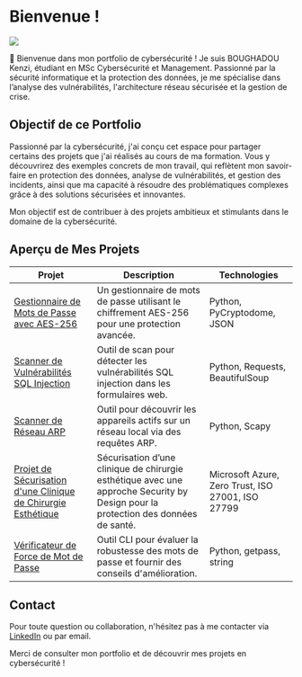 # Bienvenue !
<a href="https://www.linkedin.com/in/kenzi-boughadou-3a4422318/"><img src="https://img.shields.io/badge/-LinkedIn-0072b1?&style=for-the-badge&logo=linkedin&logoColor=white" /></a>

👋 Bienvenue dans mon portfolio de cybersécurité ! Je suis BOUGHADOU Kenzi, étudiant en MSc Cybersécurité et Management. Passionné par la sécurité informatique et la protection des données, je me spécialise dans l’analyse des vulnérabilités, l'architecture réseau sécurisée et la gestion de crise.

## Objectif de ce Portfolio

Passionné par la cybersécurité, j'ai conçu cet espace pour partager certains des projets que j'ai réalisés au cours de ma formation. Vous y découvrirez des exemples concrets de mon travail, qui reflètent mon savoir-faire en protection des données, analyse de vulnérabilités, et gestion des incidents, ainsi que ma capacité à résoudre des problématiques complexes grâce à des solutions sécurisées et innovantes.

Mon objectif est de contribuer à des projets ambitieux et stimulants dans le domaine de la cybersécurité.

## Aperçu de Mes Projets

| Projet                                         | Description         | Technologies                                                
|-----------------------------------------------|----------------------------| ----------------------------|
| <a href="https://github.com/KenziBoughadou/PasswordManager">Gestionnaire de Mots de Passe avec AES-256</a>| Un gestionnaire de mots de passe utilisant le chiffrement AES-256 pour une protection avancée.|Python, PyCryptodome, JSON|
| <a href="https://github.com/KenziBoughadou/SQL-Injection-Scanner">Scanner de Vulnérabilités SQL Injection</a>| Outil de scan pour détecter les vulnérabilités SQL injection dans les formulaires web.| Python, Requests, BeautifulSoup|
| <a href="https://github.com/KenziBoughadou/Network-Scanner">Scanner de Réseau ARP</a>| Outil pour découvrir les appareils actifs sur un réseau local via des requêtes ARP.|Python, Scapy|
| <a href="https://docs.google.com/document/d/1PHJfkF1azAh7t2jBwTaKjhOJtszHBK0MQ2s4fL786Jo/edit?usp=sharing">Projet de Sécurisation d'une Clinique de Chirurgie Esthétique</a>| Sécurisation d’une clinique de chirurgie esthétique avec une approche Security by Design pour la protection des données de santé.|Microsoft Azure, Zero Trust, ISO 27001, ISO 27799|
| <a href="https://github.com/KenziBoughadou/Password-Strength-Checker">Vérificateur de Force de Mot de Passe</a>| Outil CLI pour évaluer la robustesse des mots de passe et fournir des conseils d'amélioration.	|Python, getpass, string|

## Contact
Pour toute question ou collaboration, n'hésitez pas à me contacter via [LinkedIn](https://www.linkedin.com/in/kenzi-boughadou-3a4422318/) ou par email.

Merci de consulter mon portfolio et de découvrir mes projets en cybersécurité !




